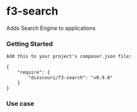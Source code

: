 f3-search
========

Adds Search Engine to applications

### Getting Started

```
Add this to your project's composer.json file:

{
    "require": {
        "dioscouri/f3-search": "v0.9.0"
    }
}
```

### Use case


